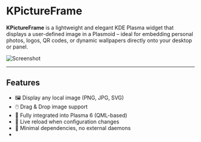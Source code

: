 # KPictureFrame

**KPictureFrame** is a lightweight and elegant KDE Plasma widget that displays a user-defined image in a Plasmoid – ideal for embedding personal photos, logos, QR codes, or dynamic wallpapers directly onto your desktop or panel.

![Screenshot](contents/images/screenshot.png) <!-- Optional, if you provide a screenshot -->

---

## Features

- 🖼️ Display any local image (PNG, JPG, SVG)
- 🖱️ Drag & Drop image support
- 🧩 Fully integrated into Plasma 6 (QML-based)
- 🔁 Live reload when configuration changes
- 🧰 Minimal dependencies, no external daemons
- 
